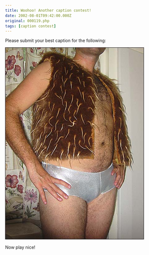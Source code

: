 ```yaml
---
title: Woohoo! Another caption contest!
date: 2002-08-01T09:42:00.000Z
original: 000119.php
tags: [caption contest]
---
```


Please submit your best caption for the following:

<p class="polaroid"><img src="./vest.jpg" /></p>

Now play nice!
